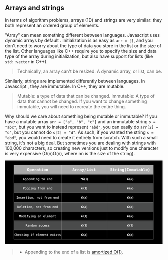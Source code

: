##   Arrays and strings

In terms of algorithm problems, arrays (1D) and strings are very  similar: they both represent an ordered group of elements.

"Array" can mean something different between languages. Javascript uses  dynamic arrays by default . Initialization is as easy as `arr = []`, and you don't  need to worry about the type of data you store in the list or the size  of the list. Other languages like C++ require you to specify the size  and data type of the array during initialization, but also have support  for lists (like `std::vector` in C++).

> Technically, an array can't be resized. A dynamic array, or list, can be.

Similarly, strings are implemented differently between languages. In  Javascript , they are immutable. In C++, they are mutable.

> Mutable: a type of data that can be changed. Immutable: A type of  data that cannot be changed. If you want to change something immutable,  you will need to recreate the entire thing.

Why should we care about something being mutable or immutable? If you have a mutable array `arr = ["a", "b", "c"]` and an immutable string `s = "abc"`, but you want to instead represent `"abd"`, you can easily do `arr[2] = "d"`, but you cannot do `s[2] = "d"`. As such, if you wanted the string `s = "abd"`, you would need to create it entirely from scratch. With such a small  string, it's not a big deal. But sometimes you are dealing with strings  with 100,000 characters, so creating new versions just to modify one  character is very expensive (O(n)O(n), where nn is the size of the string).

![time-complexity-arrays-strings](../assets/time-complexity-arrays-strings.png)

> - Appending to the end of a list is [amortized O(1)](https://stackoverflow.com/questions/33044883/why-is-the-time-complexity-of-pythons-list-append-method-o1).